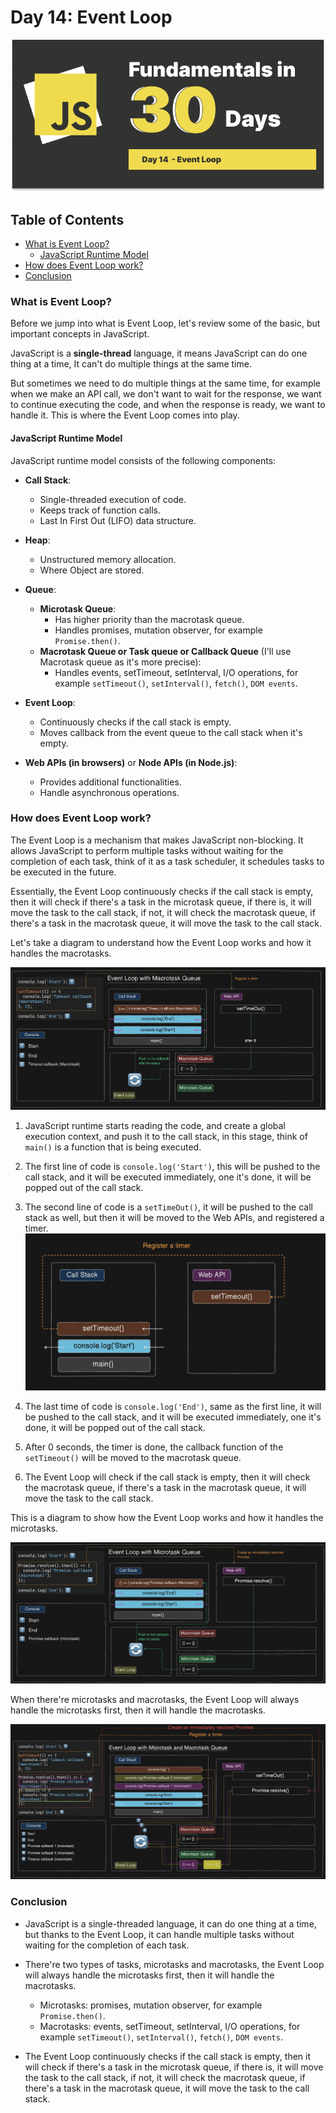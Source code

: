 # Day 14: Event Loop

![event-loop](./Day-14.png)

## Table of Contents

- [What is Event Loop?](#what-is-event-loop)
  - [JavaScript Runtime Model](#javascript-runtime-model)
- [How does Event Loop work?](#how-does-event-loop-work)
- [Conclusion](#conclusion)

### What is Event Loop?

Before we jump into what is Event Loop, let's review some of the basic, but important concepts in JavaScript.

JavaScript is a **single-thread** language, it means JavaScript can do one thing at a time, It can't do multiple things at the same time.

But sometimes we need to do multiple things at the same time, for example when we make an API call, we don't want to wait for the response, we want to continue executing the code, and when the response is ready, we want to handle it. This is where the Event Loop comes into play.

#### JavaScript Runtime Model

JavaScript runtime model consists of the following components:

- **Call Stack**:

  - Single-threaded execution of code.
  - Keeps track of function calls.
  - Last In First Out (LIFO) data structure.

- **Heap**:

  - Unstructured memory allocation.
  - Where Object are stored.

- **Queue**:

  - **Microtask Queue**:
    - Has higher priority than the macrotask queue.
    - Handles promises, mutation observer, for example `Promise.then()`.
  - **Macrotask Queue or Task queue or Callback Queue** (I'll use Macrotask queue as it's more precise):
    - Handles events, setTimeout, setInterval, I/O operations, for example `setTimeout()`, `setInterval()`, `fetch()`, `DOM events`.

- **Event Loop**:

  - Continuously checks if the call stack is empty.
  - Moves callback from the event queue to the call stack when it's empty.

- **Web APIs (in browsers)** or **Node APIs (in Node.js)**:
  - Provides additional functionalities.
  - Handle asynchronous operations.

### How does Event Loop work?

The Event Loop is a mechanism that makes JavaScript non-blocking. It allows JavaScript to perform multiple tasks without waiting for the completion of each task, think of it as a task scheduler, it schedules tasks to be executed in the future.

Essentially, the Event Loop continuously checks if the call stack is empty, then it will check if there's a task in the microtask queue, if there is, it will move the task to the call stack, if not, it will check the macrotask queue, if there's a task in the macrotask queue, it will move the task to the call stack.

Let's take a diagram to understand how the Event Loop works and how it handles the macrotasks.

![macro](./macro.png)

1. JavaScript runtime starts reading the code, and create a global execution context, and push it to the call stack, in this stage, think of `main()` is a function that is being executed.

2. The first line of code is `console.log('Start')`, this will be pushed to the call stack, and it will be executed immediately, one it's done, it will be popped out of the call stack.
3. The second line of code is a `setTimeOut()`, it will be pushed to the call stack as well, but then it will be moved to the Web APIs, and registered a timer.
   ![register](./register-timer.png)
4. The last time of code is `console.log('End')`, same as the first line, it will be pushed to the call stack, and it will be executed immediately, one it's done, it will be popped out of the call stack.
5. After 0 seconds, the timer is done, the callback function of the `setTimeout()` will be moved to the macrotask queue.
6. The Event Loop will check if the call stack is empty, then it will check the macrotask queue, if there's a task in the macrotask queue, it will move the task to the call stack.

This is a diagram to show how the Event Loop works and how it handles the microtasks.

![micro](./micro.png)

When there're microtasks and macrotasks, the Event Loop will always handle the microtasks first, then it will handle the macrotasks.

![micro-macro](./micro-macro.png)

### Conclusion

- JavaScript is a single-threaded language, it can do one thing at a time, but thanks to the Event Loop, it can handle multiple tasks without waiting for the completion of each task.
- There're two types of tasks, microtasks and macrotasks, the Event Loop will always handle the microtasks first, then it will handle the macrotasks.

  - Microtasks: promises, mutation observer, for example `Promise.then()`.
  - Macrotasks: events, setTimeout, setInterval, I/O operations, for example `setTimeout()`, `setInterval()`, `fetch()`, `DOM events`.

- The Event Loop continuously checks if the call stack is empty, then it will check if there's a task in the microtask queue, if there is, it will move the task to the call stack, if not, it will check the macrotask queue, if there's a task in the macrotask queue, it will move the task to the call stack.
